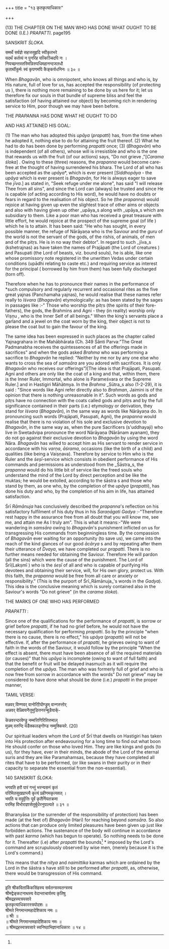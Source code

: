 +++
title = "१३ कृतकृत्याधिकारः"

+++







(13) THE CHAPTER ON THE MAN WHO HAS DONE WHAT OUGHT TO BE DONE (I.E.) _PRAPATTI_. page195



SANSKRIT _ŚLOKA_.

समर्थे सर्वज्ञे सहजसुहृदि स्वीकृतभरे  
यदर्थं कर्तव्यं न पुनरिह यत्किञ्चिदपि नः ।  
नियच्छन्तस्तस्मिन्निरुपधिमहानन्दजलधौ  
कृतार्थीकुर्मः स्वं कृपणमपि कैङ्कर्यधनिनः ॥ ३० ॥



When _Bhagavān_, who is omnipotent, who knows all things and who is, by His nature, full of love for us, has accepted the responsibility (of protecting us ), there is nothing more remaining to be done by us here for it; let us therefore fix our souls in that bundle of supreme bliss and feel the satisfaction (of having attained our object) by becoming rich in rendering service to Him, poor though we may have been before.



THE _PRAPANNA_ HAS DONE WHAT HE OUGHT TO DO



AND HAS ATTAINED HIS GOAL:



(1) The man who has adopted this _upāya_ (_prapatti_) has, from the time when he adopted it, nothing else to do for attaining the fruit thereof. (2) What he had to do has been done by performing _prapatti_ once; (3) (_Bhagavān_) who is independent (of all others), whose will is irresistible and who is the one that rewards us with the fruit (of our actions) says, "Do not grieve ,"[_Carama_ _śloka_] . Owing to these (three) reasons, the _prapanna_ would become care-free at the thought of having surrendered his bhara. The Lord of all who has been accepted as the _upāya_*, which is ever present [_Siddhopāya_ - the _upāya_ which is ever present is _Bhagavān_, for He is always eager to save the _jīva_.] as stated in, "Seek refuge under me alone", has said "I will release Thee from all sins", and since the Lord can (always) be trusted and since He is capable (of acting according to His word), he would have no doubts or fears in regard to the realisation of his object. So he (the _prapanna_) would rejoice at having given up even the slightest trace of other aims or objects and also with having given up other _upāya_s along with _upāya_s which are subsidiary to them. Like a poor man who has received a great treasure with little effort, he would rejoice at the prospect of the supreme goal (of life ) which he is to attain. It has been said: "He who has sought, in every possible manner, the refuge of Nārāyaṇa  who is the Saviour and the _guru_ of the world is not the servant of the gods, of the rishis, of animals, of men and of the pitṛs. He is in no way their debtor". In regard to such _jīva_s (kshetrajnas) as have taken the names of Prajāpati (the Lord of creatures ) and Pasupati (the Lord of beasts, viz. bound souls), he is able, like one whose promissory note registered in the unwritten Vedas under certain conditions (upādhi relating to caste etc.) and requiring service as interest for the principal ( borrowed by him from them) has been fully discharged (torn off).

Therefore when he has to pronounce their names in the performance of *such compulsory and regularly recurrent and occasional rites as the five great yajnas (Panchamaha yajnas), he would realise that these names refer really to _Iśvara_ (_Bhagavān_) etymologically: as has been stated by the sages in passages like :-" Those who worship the pitṛs (the spirits of their fore-fathers), the gods, the Brahmins and Agni - they (in reality) worship only Viṣṇu , who is the Inner Self of all beings." When the king's servants place a garland and a jewel on the coat worn by the king, their object is not to please the coat but to gain the favour of the king.



The same idea has been expressed in such places as the chapter called Yajnagrahara in the Mahābhārata   (Ch. 349 Śānti Parva:"The Great Padmanabha receives the quintessences of all the offerings made in sacrifices" and when the gods asked _Brahma_ who was performing a sacrifice to _Bhagavān_ he replied: "Neither by me nor by any one else who wants to cross the sea of _samsāra_ are you adored with sacrifices. It is only _Bhagavān_ who receives our offerings”)[The idea is that Prajāpati, Pasupati. Agni and others are only like the coat of a king and that, within them, there is the Inner Ruler, Immortal, who alone is Parameśvara or the Supreme Ruler.] and in Hastigiri Māhātmya. In the _Brahma_ _Sūtra_s also (1-2-29), it is said : "Since words like Agni refer directly also to _Brahman_, Jaimini is of the opinion that there is nothing unreasonable in it". Such words as gods and pitṛs have no connection with the coats called gods and pitṛs and by the full significance contained in their parts (i.e.) etymology or derivation, they stand for _Iśvara_ (_Bhagavān_), in the same way as words like Nārāyaṇa  do. In pronouncing such words (Prajāpati, Pasupati, Agni), the _prapanna_ would realise that there is no violation of his sole and exclusive devotion to _Bhagavān_, in the same way as, when the pure Sacrificers (s'uddhayaji) who live in Swetadvipa pronounce the word Nārāyaṇa  (Nārānam ayanam), they do not go against their exclusive devotion to _Bhagavān_ by using the word Nāra. _Bhagavān_ has willed to accept him as His servant to render service in accordance with his _varṇa_, _āśrama_, occasions (like the birth of a child) and qualities (like being a Vaiṣṇava). Therefore by service to Him who is the Ruler and the _śeṣī_-service which consists in obedient performance of His commands and permissions as understood from the _Śāstra_s, the _prapanna_ would do his little bit of service like the freed souls who understand the mind of the Lord by direct perception and be like the muktas; he would be extolled, according to the śāstra s and those who stand by them, as one who, by the completion of the _upāya_ (_prapatti_), has done his duty and who, by the completion of his aim in life, has attained satisfaction.



Śrī _Rāmānuja_ has conclusively described the _prapanna_'s reflection on his satisfactory fulfilment of his duty thus in his _Śaraṇāgati_ _Gadya_ :-"Therefore rest happy in the assurance free from all doubt that you will know me, see me, and attain me As I truly am". This is what it means:-"We were wandering in _samsāra_ owing to _Bhagavān_'s punishment inflicted on us for transgressing His commands from beginningless time. By the compassion of _Bhagavān_ ever waiting for an opportunity (to save us), we came into the reach of the kind glances of our good _ācārya_ s and by repeating after them their utterance of _Dvaya_, we have completed our _prapatti_. There is no further means needed for obtaining the Saviour. Therefore He will pardon (all the sins) which were the cause of the punishment. The Lord of Śrī(Lakṣmī ) who is the _śeṣī_  of all and who is capable of purifying His devotees and obtaining their service, will, for His own glory, protect us. With this faith, the _prapanna_ would be free from all care or anxiety or responsibility." (This is the purport of Śrī_Rāmānuja_'s words in the _Gadya_). This idea is the conclusive meaning which is surely contained also in the Saviour's words "Do not grieve" (in the _carama_ _śloka_).



THE MARKS OF ONE WHO HAS PERFORMED



_PRAPATTI_ :



Since one of the qualifications for the performance of _prapatti_, is sorrow or grief before _prapatti_, if he had no grief before, he would not have the necessary qualification for performing _prapatti_. So by the principle "when there is no cause, there is no effect," his _upāya_ (_prapatti_) will not be effective. If, after the performance of _prapatti_, he grieves owing to want of faith in the words of the Saviour, it would follow by the principle "When the effect is absent, there must have been absence of all the required materials (or causes)" that his _upāya_ is incomplete (owing to want of full faith) and that the benefit or fruit will be delayed inasmuch as it will require the completion of the _upāya_. The man who was formerly full of grief and who is now free from sorrow in accordance with the words" Do not grieve" may be considered to have done what should be done (i.e.) _prapatti_ in the proper manner,



TAMIL VERSE:

मन्नवर् विण्णवर् वानोरिऱैयॊण्ड्रुम् वान्गरुत्तोर्  
अन्नवर् वेळ्वियनैत्तुमुडित्तनरन्बुडैयार्क्-

कॆन्नवरन्दरवॆण्ड्रु नम्मत्तिगिरित्तिरुमाल्  
मुन्नम् वरुन्दि यडैक्कलङ्गॊण्ड नम्मुक्कियरे. (20)

Our spiritual leaders whom the Lord of Śrī that dwells on Hastigiri has taken into His protection after endeavouring for a long time to find out what boon He should confer on those who loved Him. They are like kings and gods (to us), for they have, ever in their minds, the abode of the Lord of the eternal suris and they are like Paramahamsas, because they have completed all rites that have to be performed, (or like swans in their purity or in their capacity to separate the essential from the non-essential).



140 SANSKRIT _ŚLOKA_:



भगवति हरौ पारं गन्तुं भरन्यसनं कृतं  
परिमितसुखप्राप्त्यै कृत्यं प्रहीणमकृत्यवत् ।  
भवति च वपुर्वृत्तिः पूर्वं कृतैर्नियतक्रमा  
परमिह विभोराज्ञासेतुर्बुधैरनुपाल्यते ॥ ३१ ॥



Bharanyāsa (or the surrender of the responsibility of protection) has been made (at the feet of) _Bhagavān_ (Hari) for reaching beyond _samsāra_. So also actions that can produce only limited pleasures have been given up just like forbidden actions. The sustenance of the body will continue in accordance with past _karma_ (which has begun to operate). So nothing needs to be done for it. Thereafter (i.e) after _prapatti_ the bounds[^54] * imposed by the Lord's command are scrupulously observed by wise men, (merely because it is the Lord's command.)

[^54]:
This means that the _nitya_ and _naimittika_ karmas which are ordained by the Lord in the śāstra s have still to be performed after _prapatti_, as, otherwise, there would be transgression of His command.




________



इति श्रीकवितार्किकसिंहस्य सर्वतन्त्रस्वतन्त्रस्य  
श्रीमद्वेङ्कटनाथस्य वेदान्ताचार्यस्य कृतिषु  
श्रीमद्रहस्यत्रयसारे  
कृतकृत्याधिकारस्त्रयोदशः ॥  
श्रीमते निगमान्तमहादेशिकाय नमः ॥  
॥ श्रीः ॥  
॥ श्रीमते निगमान्तमहादेशिकाय नमः ॥  
॥ श्रीमद्रहस्यत्रयसारे स्वनिष्ठाभिज्ञानाधिकारः ॥ १४ ॥

